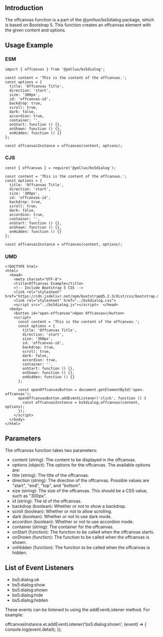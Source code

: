 ## Introduction

The offcanvas function is a part of the @ymlluo/bs5dialog package, which is based on Bootstrap 5. This function creates an offcanvas element with the given content and options.

## Usage Example

### ESM

```
import { offcanvas } from '@ymlluo/bs5dialog';

const content = 'This is the content of the offcanvas.';
const options = {
  title: 'Offcanvas Title',
  direction: 'start',
  size: '300px',
  id: 'offcanvas-id',
  backdrop: true,
  scroll: true,
  dark: false,
  accordion: true,
  container: '',
  onStart: function () {},
  onShown: function () {},
  onHidden: function () {}
};

const offcanvasInstance = offcanvas(content, options);
```


### CJS

```
const { offcanvas } = require('@ymlluo/bs5dialog');

const content = 'This is the content of the offcanvas.';
const options = {
  title: 'Offcanvas Title',
  direction: 'start',
  size: '300px',
  id: 'offcanvas-id',
  backdrop: true,
  scroll: true,
  dark: false,
  accordion: true,
  container: '',
  onStart: function () {},
  onShown: function () {},
  onHidden: function () {}
};

const offcanvasInstance = offcanvas(content, options);

```

### UMD

```
<!DOCTYPE html>
<html>
  <head>
    <meta charset="UTF-8">
    <title>Offcanvas Example</title>
    <!-- Include Bootstrap 5 CSS -->
    <link rel="stylesheet" href="https://cdn.jsdelivr.net/npm/bootstrap@5.2.3/dist/css/bootstrap.min.css">
    <link rel="stylesheet" href="../bs5dialog.css">
    <script src="../bs5dialog.js"></script>  </head>
  <body>
    <button id="open-offcanvas">Open Offcanvas</button>
    <script>
      const content = 'This is the content of the offcanvas.';
      const options = {
        title: 'Offcanvas Title',
        direction: 'start',
        size: '300px',
        id: 'offcanvas-id',
        backdrop: true,
        scroll: true,
        dark: false,
        accordion: true,
        container: '',
        onStart: function () {},
        onShown: function () {},
        onHidden: function () {}
      };

      const openOffcanvasButton = document.getElementById('open-offcanvas');
      openOffcanvasButton.addEventListener('click', function () {
        const offcanvasInstance = bs5dialog.offcanvas(content, options);
      });
    </script>
  </body>
</html>
```

## Parameters

The offcanvas function takes two parameters:

- content (string): The content to be displayed in the offcanvas.
- options (object): The options for the offcanvas. The available options are:
- title (string): The title of the offcanvas.
- direction (string): The direction of the offcanvas. Possible values are "start", "end", "top", and "bottom".
- size (string): The size of the offcanvas. This should be a CSS value, such as "300px".
- id (string): The id of the offcanvas.
- backdrop (boolean): Whether or not to show a backdrop.
- scroll (boolean): Whether or not to allow scrolling.
- dark (boolean): Whether or not to use dark mode.
- accordion (boolean): Whether or not to use accordion mode.
- container (string): The container for the offcanvas.
- onStart (function): The function to be called when the offcanvas starts.
- onShown (function): The function to be called when the offcanvas is shown.
- onHidden (function): The function to be called when the offcanvas is hidden.




## List of Event Listeners

- bs5:dialog:ok
- bs5:dialog:show
- bs5:dialog:shown
- bs5:dialog:hide
- bs5:dialog:hidden

These events can be listened to using the addEventListener method. For example:

offcanvasInstance.el.addEventListener('bs5:dialog:shown', (event) => {
  console.log(event.detail);
});
```